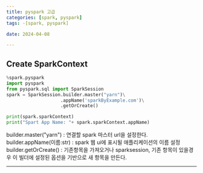 ```yaml
---
title: pyspark 고급
categories: [spark, pyspark]
tags: -[spark, pyspark]

date: 2024-04-08

---
```


## Create SparkContext
```py
%spark.pyspark
import pyspark
from pyspark.sql import SparkSession
spark = SparkSession.builder.master("yarn")\
                    .appName('sparkByExample.com')\
                    .getOrCreate()

print(spark.sparkContext)
print("Spart App Name: "+ spark.sparkContext.appName)
```
builder.master("yarn") : 연결할 spark 마스터 url을 설정한다. 
builder.appName(이름:str) : spark 웹 ui에 표시될 애플리케이션의 이름 설정
builder.getOrCreate() : 기존항목을 가져오거나 sparksession, 기존 항목이 있을경우 이 빌더에 설정된 옵션을 기반으로 새 항목을 만든다.



---